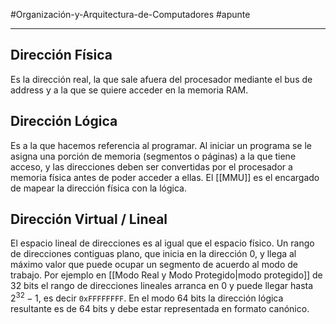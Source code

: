 #Organización-y-Arquitectura-de-Computadores #apunte

---
## Dirección Física
Es la dirección real, la que sale afuera del procesador mediante el bus de address y a la que se quiere acceder en la memoria RAM.
## Dirección Lógica
Es a la que hacemos referencia al programar. Al iniciar un programa se le asigna una porción de memoria (segmentos o páginas) a la que tiene acceso, y las direcciones deben ser convertidas por el procesador a memoria física antes de poder acceder a ellas. El [[MMU]] es el encargado de mapear la dirección física con la lógica.
## Dirección Virtual / Lineal
El espacio lineal de direcciones es al igual que el espacio físico. Un rango de direcciones contiguas plano, que inicia en la dirección 0, y llega al máximo valor que puede ocupar un segmento de acuerdo al modo de trabajo. 
Por ejemplo en [[Modo Real y Modo Protegido|modo protegido]] de 32 bits el rango de direcciones lineales arranca en 0 y puede llegar hasta $2^{32} − 1$, es decir `0xFFFFFFFF`. En el modo 64 bits la dirección lógica resultante es de 64 bits y debe estar representada en formato canónico.